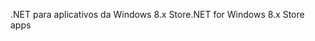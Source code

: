 <span data-ttu-id="5fdf2-101">.NET para aplicativos da Windows 8.x Store</span><span class="sxs-lookup"><span data-stu-id="5fdf2-101">.NET for Windows 8.x Store apps</span></span>